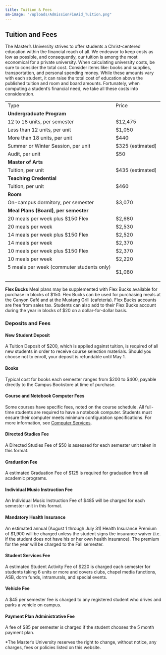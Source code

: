```yaml
---
title: Tuition & Fees
sm-image: "/uploads/AdmissionFinAid_Tuition.png"
---
```


## Tuition and Fees

The Master’s University strives to offer students a Christ-centered education within the financial reach of all. We endeavor to keep costs as low as possible, and consequently, our tuition is among the most economical for a private university. When calculating university costs, be sure to consider the total cost. Consider items like: books and supplies, transportation, and personal spending money. While these amounts vary with each student, it can raise the total cost of education above the published tuition and room and board amounts. Fortunately, when computing a student’s financial need, we take all these costs into consideration.

<table border="0" class="bordered">
<tbody>
<tr>
<td class="tmc_tblTmcTableHeader boldText"><span>Type</span></td>
<td class="tmc_tblTmcTableHeader boldText"><span>Price</span></td>
</tr>
<tr>
<td class="boldText" valign="top"><span><b>Undergraduate Program</b></span></td>
<td valign="top"> </td>
</tr>
<tr>
<td valign="top">12 to 18 units, per semester</td>
<td valign="top">$12,475</td>
</tr>
<tr>
<td valign="top">Less than 12 units, per unit</td>
<td valign="top"><span>$1,050</span></td>
</tr>
<tr>
<td valign="top">More than 18 units, per unit</td>
<td valign="top">$440</td>
</tr>
<tr>
<td valign="top">Summer or Winter Session, per unit</td>
<td valign="top">$325 (estimated) </td>
</tr>
<tr>
<td valign="top">Audit, per unit</td>
<td valign="top">$50</td>
</tr>
<tr>
<td class="boldText" valign="top"><span><b>Master of Arts</b></span></td>
<td valign="top"> </td>
</tr>
<tr>
<td valign="top">Tuition, per unit</td>
<td valign="top">$435 (estimated)</td>
</tr>
<tr>
<td class="boldText" valign="top"><span><b>Teaching Credential</b></span></td>
<td valign="top"> </td>
</tr>
<tr>
<td valign="top">Tuition, per unit</td>
<td valign="top"><span>$460</span></td>
</tr>
<tr>
<td class="boldText" valign="top"><span><b>Room</b></span></td>
<td valign="top"> </td>
</tr>
<tr>
<td valign="top">On-campus dormitory, per semester</td>
<td valign="top">$3,070</td>
</tr>
<tr>
<td class="boldText" valign="top"><span><b>Meal Plans (Board), per semester</b></span></td>
<td valign="top"> </td>
</tr>
<tr>
<td valign="top">20 meals per week plus $150 Flex</td>
<td valign="top"><span>$2,680</span></td>
</tr>
<tr>
<td valign="top">20 meals per week</td>
<td valign="top"><span>$2,530</span></td>
</tr>
<tr>
<td valign="top">14 meals per week plus $150 Flex</td>
<td valign="top"><span>$2,520</span></td>
</tr>
<tr>
<td valign="top">14 meals per week</td>
<td valign="top"><span>$2,370</span></td>
</tr>
<tr>
<td valign="top">10 meals per week plus $150 Flex</td>
<td valign="top"><span>$2,370</span></td>
</tr>
<tr>
<td valign="top">10 meals per week</td>
<td valign="top"><span>$2,220</span></td>
</tr>
<tr>
<td valign="top">5 meals per week (commuter students only)</td>
<td valign="top">
<p>$1,080</p>
</td>
</tr>
</tbody>
</table>

**Flex Bucks**
Meal plans may be supplemented with Flex Bucks available for purchase in blocks of $150. Flex Bucks can be used for purchasing meals at the Canyon Café and at the Mustang Grill (cafeteria). Flex Bucks accounts are free from sales tax. Students can also add to their Flex Bucks account during the year in blocks of $20 on a dollar-for-dollar basis.

### Deposits and Fees

#### New Student Deposit
A Tuition Deposit of $200, which is applied against tuition, is required of all new students in order to receive course selection materials. Should you choose not to enroll, your deposit is refundable until May 1.

#### Books
Typical cost for books each semester ranges from $200 to $400, payable directly to the Campus Bookstore at time of purchase.

#### Course and Notebook Computer Fees
Some courses have specific fees, noted on the course schedule. All full-time students are required to have a notebook computer. Students must ensure their computer meets minimum configuration specifications. For more information, see [Computer Services](http://www.masters.edu/campuslinks/computerservices/studentcompinfo/notebookguide.aspx "Computer Services").

#### Directed Studies Fee
A Directed Studies Fee of $50 is assessed for each semester unit taken in this format.

#### Graduation Fee
A estimated Graduation Fee of $125 is required for graduation from all academic programs.

#### Individual Music Instruction Fee
An Individual Music Instruction Fee of $485 will be charged for each semester unit in this format.

#### Mandatory Health Insurance
An estimated annual (August 1 through July 31) Health Insurance Premium of $1,900 will be charged unless the student signs the insurance waiver (i.e. if the student does not have his or her own health insurance). The premium for the year will be charged to the Fall semester.

#### Student Services Fee
A estimated Student Activity Fee of $220 is charged each semester for students taking 6 units or more and covers clubs, chapel media functions, ASB, dorm funds, intramurals, and special events.

#### Vehicle Fee
A $45 per semester fee is charged to any registered student who drives and parks a vehicle on campus.

#### Payment Plan Administrative Fee
A fee of $85 per semester is charged if the student chooses the 5 month payment plan.

\*The Master’s University reserves the right to change, without notice, any charges, fees or policies listed on this website.
